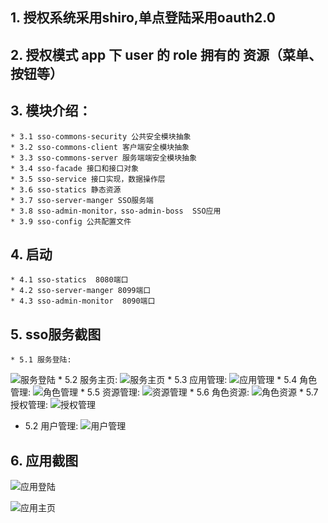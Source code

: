 ## 1. 授权系统采用shiro,单点登陆采用oauth2.0
## 2. 授权模式 app 下 user 的 role 拥有的 资源（菜单、按钮等）
## 3. 模块介绍：
    * 3.1 sso-commons-security 公共安全模块抽象
    * 3.2 sso-commons-client 客户端安全模块抽象
    * 3.3 sso-commons-server 服务端端安全模块抽象
    * 3.4 sso-facade 接口和接口对象
    * 3.5 sso-service 接口实现，数据操作层
    * 3.6 sso-statics 静态资源
    * 3.7 sso-server-manger SSO服务端
    * 3.8 sso-admin-monitor，sso-admin-boss  SSO应用
    * 3.9 sso-config 公共配置文件

## 4. 启动
    * 4.1 sso-statics  8080端口
    * 4.2 sso-server-manger 8099端口
    * 4.3 sso-admin-monitor  8090端口

## 5. sso服务截图
    * 5.1 服务登陆:
![服务登陆](https://git.oschina.net/uploads/images/2017/0720/134455_e087666f_97991.png "login.png")
	* 5.2 服务主页:
![服务主页](https://git.oschina.net/uploads/images/2017/0720/134431_480f1f89_97991.png "home.png")
	* 5.3 应用管理:
![应用管理](https://git.oschina.net/uploads/images/2017/0720/134414_c745674b_97991.png "app.png")
	* 5.4 角色管理:
![角色管理](https://git.oschina.net/uploads/images/2017/0720/134220_e4025a31_97991.png "role.png")
	* 5.5 资源管理:
![资源管理](https://git.oschina.net/uploads/images/2017/0720/134248_bbc9f4a6_97991.png "res.png")
	* 5.6 角色资源:
![角色资源](https://git.oschina.net/uploads/images/2017/0720/134333_a64fe3a2_97991.png "role-res.png")
	* 5.7 授权管理:
![授权管理](https://git.oschina.net/uploads/images/2017/0720/134359_68452e0f_97991.png "auth.png")
* 5.2 用户管理:
![用户管理](https://git.oschina.net/uploads/images/2017/0720/134043_c5f13eb3_97991.png "user.png")

## 6. 应用截图

![应用登陆](https://git.oschina.net/uploads/images/2017/0720/134036_6beb5fa2_97991.png "m-login.png")
	
![应用主页](https://git.oschina.net/uploads/images/2017/0720/134020_864ca0a0_97991.png "m-home.png")
	
	
